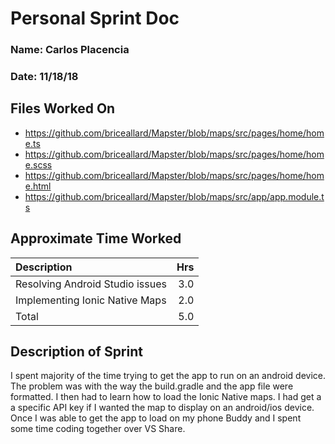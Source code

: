 # Personal Sprint Doc

### Name: Carlos Placencia
### Date: 11/18/18

## Files Worked On

- https://github.com/briceallard/Mapster/blob/maps/src/pages/home/home.ts
- https://github.com/briceallard/Mapster/blob/maps/src/pages/home/home.scss
- https://github.com/briceallard/Mapster/blob/maps/src/pages/home/home.html
- https://github.com/briceallard/Mapster/blob/maps/src/app/app.module.ts


## Approximate Time Worked

| Description                     | Hrs  |
| :------------------------------ | ---: |
| Resolving Android Studio issues           | 3.0 |
| Implementing Ionic Native Maps |2.0 |
| Total                           | 5.0  |

## Description of Sprint

I spent majority of the time trying to get the app to run on an android device. The problem was with the way the build.gradle and the app file were
formatted. I then had to learn how to load the Ionic Native maps. I had get a a specific API key if I wanted the map to display on an android/ios
device. Once I was able to get the app to load on my phone Buddy and I spent some time coding together over VS Share.
